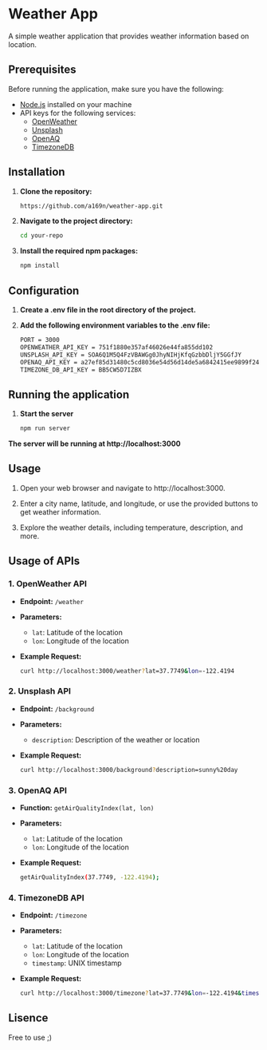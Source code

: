 # Weather App

A simple weather application that provides weather information based on location.

## Prerequisites

Before running the application, make sure you have the following:

- [Node.js](https://nodejs.org/) installed on your machine
- API keys for the following services:
  - [OpenWeather](https://openweathermap.org/api)
  - [Unsplash](https://unsplash.com/developers)
  - [OpenAQ](https://docs.openaq.org/#api-Overview)
  - [TimezoneDB](https://timezonedb.com/api)

## Installation

1. **Clone the repository:**

   ```bash
   https://github.com/a169n/weather-app.git

2. **Navigate to the project directory:**

   ```bash
   cd your-repo

1. **Install the required npm packages:**

   ```bash
   npm install

## Configuration

1. **Create a .env file in the root directory of the project.**

2. **Add the following environment variables to the .env file:**
    ```bash
    PORT = 3000
    OPENWEATHER_API_KEY = 751f1880e357af46026e44fa855dd102
    UNSPLASH_API_KEY = SOA6Q1M5Q4FzVBAWGg0JhyNIHjKfqGzbbDljY5GGfJY
    OPENAQ_API_KEY = a27ef85d31480c5cd8036e54d56d14de5a6842415ee9899f24e39605d32836f9
    TIMEZONE_DB_API_KEY = BB5CW5D7IZBX

## Running the application

1. **Start the server**
    ```bash
    npm run server
    
**The server will be running at http://localhost:3000**


## Usage

1. Open your web browser and navigate to http://localhost:3000.

2. Enter a city name, latitude, and longitude, or use the provided buttons to get weather information.

3. Explore the weather details, including temperature, description, and more.

## Usage of APIs

### 1. OpenWeather API

- **Endpoint:** `/weather`
- **Parameters:**
  - `lat`: Latitude of the location
  - `lon`: Longitude of the location
- **Example Request:**

  ```bash
  curl http://localhost:3000/weather?lat=37.7749&lon=-122.4194

### 2. Unsplash API

- **Endpoint:** `/background`
- **Parameters:**
  - `description`: Description of the weather or location
- **Example Request:**

  ```bash
  curl http://localhost:3000/background?description=sunny%20day

### 3. OpenAQ API

- **Function:** `getAirQualityIndex(lat, lon)`
- **Parameters:**
  - `lat`: Latitude of the location
  - `lon`: Longitude of the location
- **Example Request:**

  ```bash
  getAirQualityIndex(37.7749, -122.4194);


### 4. TimezoneDB API

- **Endpoint:** `/timezone`
- **Parameters:**
  - `lat`: Latitude of the location
  - `lon`: Longitude of the location
  - `timestamp`: UNIX timestamp
- **Example Request:**

  ```bash
  curl http://localhost:3000/timezone?lat=37.7749&lon=-122.4194&timestamp=1642742400


## Lisence

Free to use ;)


  






